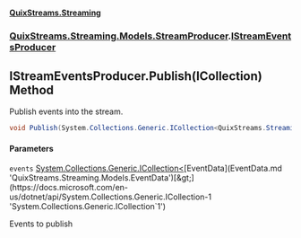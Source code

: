 #### [QuixStreams.Streaming](index.md 'index')
### [QuixStreams.Streaming.Models.StreamProducer](QuixStreams.Streaming.Models.StreamProducer.md 'QuixStreams.Streaming.Models.StreamProducer').[IStreamEventsProducer](IStreamEventsProducer.md 'QuixStreams.Streaming.Models.StreamProducer.IStreamEventsProducer')

## IStreamEventsProducer.Publish(ICollection<EventData>) Method

Publish events into the stream.

```csharp
void Publish(System.Collections.Generic.ICollection<QuixStreams.Streaming.Models.EventData> events);
```
#### Parameters

<a name='QuixStreams.Streaming.Models.StreamProducer.IStreamEventsProducer.Publish(System.Collections.Generic.ICollection_QuixStreams.Streaming.Models.EventData_).events'></a>

`events` [System.Collections.Generic.ICollection&lt;](https://docs.microsoft.com/en-us/dotnet/api/System.Collections.Generic.ICollection-1 'System.Collections.Generic.ICollection`1')[EventData](EventData.md 'QuixStreams.Streaming.Models.EventData')[&gt;](https://docs.microsoft.com/en-us/dotnet/api/System.Collections.Generic.ICollection-1 'System.Collections.Generic.ICollection`1')

Events to publish